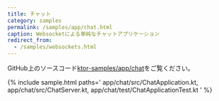 ```yaml
---
title: チャット
category: samples
permalink: /samples/app/chat.html
caption: Websocketによる単純なチャットアプリケーション
redirect_from:
  - /samples/websockets.html
---
```


GitHub上のソースコード[ktor-samples/app/chat](https://github.com/ktorio/ktor-samples/tree/master/app/chat)をご覧ください。

{% include sample.html paths='
    app/chat/src/ChatApplication.kt,
    app/chat/src/ChatServer.kt,
    app/chat/test/ChatApplicationTest.kt
' %}
